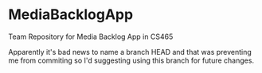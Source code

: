 MediaBacklogApp
===============

Team Repository for Media Backlog App in CS465

Apparently it's bad news to name a branch HEAD and that was preventing me from commiting so I'd suggesting using this branch
for future changes.
